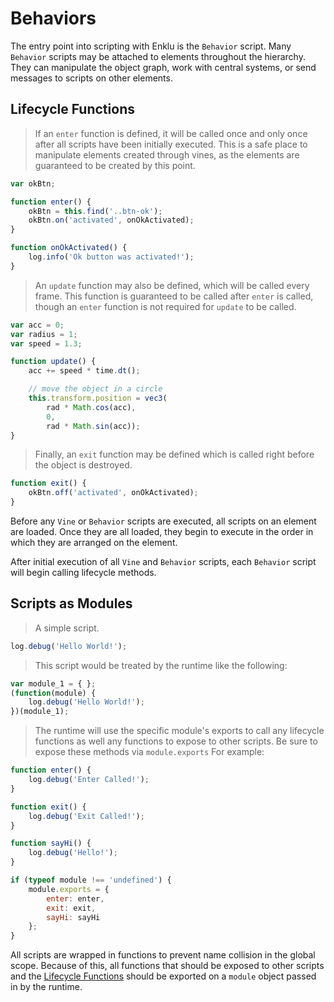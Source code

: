 # Behaviors

The entry point into scripting with Enklu is the `Behavior` script. Many `Behavior` scripts may be attached to elements throughout the hierarchy. They can manipulate the object graph, work with central systems, or send messages to scripts on other elements.


## Lifecycle Functions

> If an `enter` function is defined, it will be called once and only once after all scripts have been initially executed. This is a safe place to manipulate elements created through vines, as the elements are guaranteed to be created by this point.

```javascript
var okBtn;

function enter() {
    okBtn = this.find('..btn-ok');
    okBtn.on('activated', onOkActivated);
}

function onOkActivated() {
    log.info('Ok button was activated!');
}
```

> An `update` function may also be defined, which will be called every frame. This function is guaranteed to be called after `enter` is called, though an `enter` function is not required for `update` to be called.

```javascript
var acc = 0;
var radius = 1;
var speed = 1.3;

function update() {
    acc += speed * time.dt();

    // move the object in a circle
    this.transform.position = vec3(
        rad * Math.cos(acc),
        0,
        rad * Math.sin(acc));
}
```

> Finally, an `exit` function may be defined which is called right before the object is destroyed.

```javascript
function exit() {
    okBtn.off('activated', onOkActivated);
}
```

Before any `Vine` or `Behavior` scripts are executed, all scripts on an element are loaded. Once they are all loaded, they begin to execute in the order in which they are arranged on the element.

After initial execution of all `Vine` and `Behavior` scripts, each `Behavior` script will begin calling lifecycle methods.


## Scripts as Modules

> A simple script.

```javascript
log.debug('Hello World!');
```

> This script would be treated by the runtime like the following:

```javascript
var module_1 = { };
(function(module) {
    log.debug('Hello World!');
})(module_1);
```

> The runtime will use the specific module's exports to call any lifecycle functions as well any functions to expose to other scripts. Be sure to expose these methods via `module.exports` For example:

```javascript
function enter() {
    log.debug('Enter Called!');
}

function exit() {
    log.debug('Exit Called!');
}

function sayHi() {
    log.debug('Hello!');
}

if (typeof module !== 'undefined') {
    module.exports = {
        enter: enter,
        exit: exit,
        sayHi: sayHi
    };
}
```

All scripts are wrapped in functions to prevent name collision in the global scope. Because of this, all functions that should be exposed to other scripts and the [Lifecycle Functions](#lifecycle-functions) should be exported on a `module` object passed in by the runtime. 

